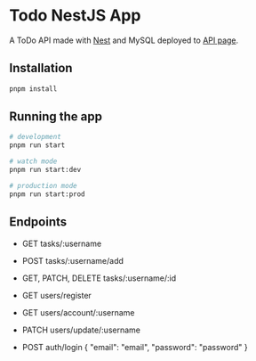 # Todo NestJS App

A ToDo API made with [Nest](https://github.com/nestjs/nest) and MySQL deployed to [API page](https://todo-nestjs.up.railway.app).

## Installation

```bash
pnpm install
```

## Running the app

```bash
# development
pnpm run start

# watch mode
pnpm run start:dev

# production mode
pnpm run start:prod
```

## Endpoints

- GET                 tasks/:username
- POST                tasks/:username/add
- GET, PATCH, DELETE  tasks/:username/:id

- GET   users/register
- GET   users/account/:username
- PATCH users/update/:username

- POST auth/login { "email": "email", "password": "password" }
